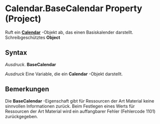 
# Calendar.BaseCalendar Property (Project)

Ruft ein  **[Calendar](2d3b0f05-4762-0058-15d4-47e1d2b9d9a9.md)** -Objekt ab, das einen Basiskalender darstellt. Schreibgeschütztes **Object**


## Syntax

 _Ausdruck_. **BaseCalendar**

 _Ausdruck_ Eine Variable, die ein **Calendar** -Objekt darstellt.


## Bemerkungen

Die  **BaseCalendar** -Eigenschaft gibt für Ressourcen der Art Material keine sinnvollen Informationen zurück. Beim Festlegen eines Werts für Ressourcen der Art Material wird ein auffangbarer Fehler (Fehlercode 1101) zurückgegeben.

